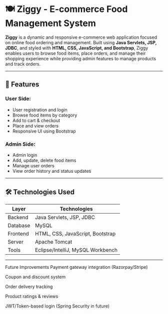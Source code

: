 
 # 🍽️ Ziggy - E-commerce Food Management System

**Ziggy** is a dynamic and responsive e-commerce web application focused on online food ordering and management. Built using **Java Servlets, JSP, JDBC**, and styled with **HTML, CSS, JavaScript, and Bootstrap**, Ziggy enables users to browse food items, place orders, and manage their shopping experience while providing admin features to manage products and track orders.

---

## 🚀 Features

### User Side:
- User registration and login
- Browse food items by category
- Add to cart & checkout
- Place and view orders
- Responsive UI using Bootstrap

### Admin Side:
- Admin login
- Add, update, delete food items
- Manage user orders
- View order history and status updates

---

## 🛠️ Technologies Used

| Layer        | Technologies                         |
|--------------|--------------------------------------|
| Backend      | Java Servlets, JSP, JDBC             |
| Database     | MySQL                                |
| Frontend     | HTML, CSS, JavaScript, Bootstrap     |
| Server       | Apache Tomcat                        |
| Tools        | Eclipse/IntelliJ, MySQL Workbench    |

---
 
 Future Improvements
Payment gateway integration (Razorpay/Stripe)

Coupon and discount system

Order delivery tracking

Product ratings & reviews

JWT/Token-based login (Spring Security in future)
